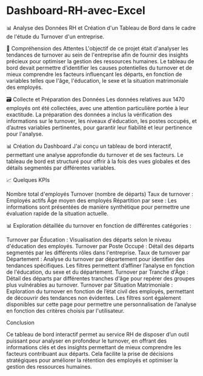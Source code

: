 # Dashboard-RH-avec-Excel
 📊 Analyse des Données RH et Création d'un Tableau de Bord dans le cadre de l'étude du Turnover d'un entreprise.

🎯 Compréhension des Attentes
L'objectif de ce projet était d'analyser les tendances de turnover au sein de l'entreprise afin de fournir des insights précieux pour optimiser la gestion des ressources humaines. Le tableau de bord devait permettre d’identifier les causes potentielles du turnover et de mieux comprendre les facteurs influençant les départs, en fonction de variables telles que l'âge, l'éducation, le sexe et la situation matrimoniale des employés.

🗃️ Collecte et Préparation des Données
Les données relatives aux 1470 employés ont été collectées, avec une attention particulière portée à leur exactitude. La préparation des données a inclus la vérification des informations sur le turnover, les niveaux d'éducation, les postes occupés, et d’autres variables pertinentes, pour garantir leur fiabilité et leur pertinence pour l'analyse.

📊 Création du Dashboard
J'ai conçu un tableau de bord interactif, permettant une analyse approfondie du turnover et de ses facteurs. Le tableau de bord est structuré pour offrir à la fois des vues globales et des détails segmentés par différentes variables.

📈 Quelques KPIs

Nombre total d'employés
Turnover (nombre de départs) 
Taux de turnover :
Employés actifs 
Âge moyen des employés 
Répartition par sexe :
Les informations sont présentées de manière synthétique pour permettre une évaluation rapide de la situation actuelle.

📊 Exploration détaillée du turnover en fonction de différentes catégories :

Turnover par Éducation : Visualisation des départs selon le niveau d'éducation des employés.
Turnover par Poste Occupé : Détail des départs segmentés par les différents rôles dans l'entreprise.
Taux de turnover par Département : Analyse du turnover par département pour identifier des tendances spécifiques.
Les filtres permettent d’affiner l’analyse en fonction de l'éducation, du sexe et du département.
Turnover par Tranche d'Âge : Détail des départs par différentes tranches d'âge pour repérer des groupes plus vulnérables au turnover.
Turnover par Situation Matrimoniale : Exploration du turnover en fonction de l’état civil des employés, permettant de découvrir des tendances non évidentes.
Les filtres sont également disponibles sur cette page pour permettre une personnalisation de l’analyse en fonction des critères choisis par l'utilisateur.

Conclusion

Ce tableau de bord interactif permet au service RH de disposer d’un outil puissant pour analyser en profondeur le turnover, en offrant des informations clés et des insights permettant de mieux comprendre les facteurs contribuant aux départs. Cela facilite la prise de décisions stratégiques pour améliorer la rétention des employés et optimiser la gestion des ressources humaines.
